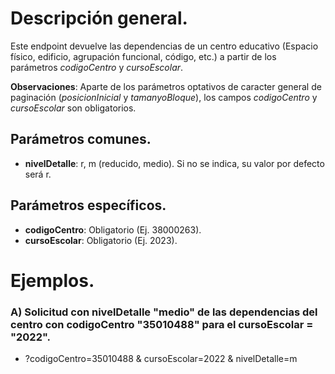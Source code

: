 # Descripción general.

Este endpoint devuelve las dependencias de un centro educativo (Espacio físico, edificio, agrupación funcional, código, etc.) a partir de los parámetros *codigoCentro* y *cursoEscolar*.

**Observaciones**: Aparte de los parámetros optativos de caracter general de paginación (_posicionInicial_ y _tamanyoBloque_), los campos *codigoCentro* y *cursoEscolar* son obligatorios.

## Parámetros comunes.

* **nivelDetalle**: r, m (reducido, medio). Si no se indica, su valor por defecto será r.

## Parámetros específicos.

* **codigoCentro**: Obligatorio (Ej. 38000263).
* **cursoEscolar**: Obligatorio (Ej. 2023).

# Ejemplos.
### A) Solicitud con nivelDetalle "medio" de las dependencias del centro con codigoCentro "35010488" para el cursoEscolar = "2022".
* ?codigoCentro=35010488 & cursoEscolar=2022 & nivelDetalle=m
